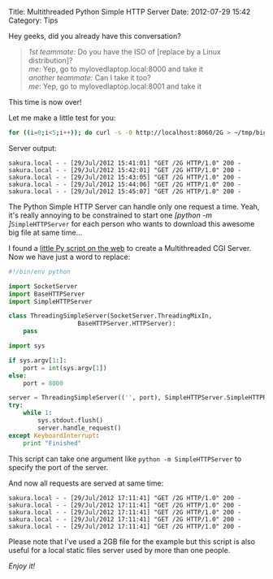 Title: Multithreaded Python Simple HTTP Server
Date: 2012-07-29 15:42
Category: Tips

Hey geeks, did you already have this conversation?

> _1st teammate:_ Do you have the ISO of [replace by a Linux distribution]?  
> _me_: Yep, go to mylovedlaptop.local:8000 and take it  
> _another teammate:_ Can I take it too?  
> _me_: Yep, go to mylovedlaptop.local:8001 and take it

This time is now over!

Let me make a little test for you:

``` bash
for ((i=0;i<5;i++)); do curl -s -0 http://localhost:8060/2G > ~/tmp/bigfile${i} &; done
```

Server output:
``` text
sakura.local - - [29/Jul/2012 15:41:01] "GET /2G HTTP/1.0" 200 -
sakura.local - - [29/Jul/2012 15:42:01] "GET /2G HTTP/1.0" 200 -
sakura.local - - [29/Jul/2012 15:43:05] "GET /2G HTTP/1.0" 200 -
sakura.local - - [29/Jul/2012 15:44:06] "GET /2G HTTP/1.0" 200 -
sakura.local - - [29/Jul/2012 15:45:07] "GET /2G HTTP/1.0" 200 -
```

The Python Simple HTTP Server can handle only one request a time. Yeah, it's really annoying to be constrained to start one _[python -m ]_`SimpleHTTPServer` for each person who wants to download this awesome big file at same time...

I found a [little Py script on the web](http://code.activestate.com/lists/python-list/284803/) to create a Multithreaded CGI Server. Now we have just a word to replace: 

``` python
#!/bin/env python

import SocketServer
import BaseHTTPServer
import SimpleHTTPServer

class ThreadingSimpleServer(SocketServer.ThreadingMixIn,
                   BaseHTTPServer.HTTPServer):
    pass

import sys

if sys.argv[1:]:
    port = int(sys.argv[1])
else:
    port = 8000

server = ThreadingSimpleServer(('', port), SimpleHTTPServer.SimpleHTTPRequestHandler)
try:
    while 1:
        sys.stdout.flush()
        server.handle_request()
except KeyboardInterrupt:
    print "Finished"
```

This script can take one argument like `python -m SimpleHTTPServer` to specify the port of the server.


And now all requests are served at same time:
``` text
sakura.local - - [29/Jul/2012 17:11:41] "GET /2G HTTP/1.0" 200 -
sakura.local - - [29/Jul/2012 17:11:41] "GET /2G HTTP/1.0" 200 -
sakura.local - - [29/Jul/2012 17:11:41] "GET /2G HTTP/1.0" 200 -
sakura.local - - [29/Jul/2012 17:11:41] "GET /2G HTTP/1.0" 200 -
sakura.local - - [29/Jul/2012 17:11:41] "GET /2G HTTP/1.0" 200 -
```

Please note that I've used a 2GB file for the example but this script is also useful for a local static files server used by more than one people.

_Enjoy it!_
